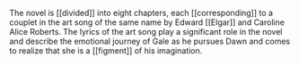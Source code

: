 The novel is [[divided]] into eight chapters, each [[corresponding]] to a couplet in the art song of the same name by Edward [[Elgar]] and Caroline Alice Roberts. The lyrics of the art song play a significant role in the novel and describe the emotional journey of Gale as he pursues Dawn and comes to realize that she is a [[figment]] of his imagination.